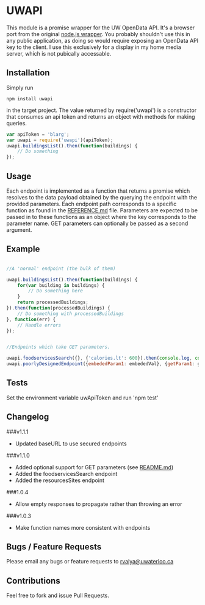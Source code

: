 # UWAPI

This module is a promise wrapper for the UW OpenData API. It's a browser port from the original [node.js wrapper](https://github.com/rvaiya/node_uwapi).
You probably shouldn't use this in any public application, as doing so would require exposing an OpenData API key to the client. I use this exclusively for a display in my home media server, which is not pubically accessable.

## Installation

Simply run

```
npm install uwapi
```

in the target project. The value returned
by require('uwapi') is a constructor that
consumes an api token and returns an object
with methods for making queries.


```javascript
var apiToken = 'blarg';
var uwapi = require('uwapi')(apiToken);
uwapi.buildingsList().then(function(buildings) {
	// Do something
});
```

## Usage

Each endpoint is implemented as a function that returns a promise which resolves
to the data payload obtained by the querying the endpoint with the provided
parameters. Each endpoint path corresponds to a specific function as found in
the [REFERENCE.md](REFERENCE.md) file. Parameters are expected to be passed in to these
functions as an object where the key corresponds to the parameter name.
GET parameters can optionally be passed as a second argument.

## Example

```javascript

//A 'normal' endpoint (the bulk of them)

uwapi.buildingsList().then(function(buildings) {
	for(var building in buildings) {
		// Do something here
	}
	return processedBuildings;
}).then(function(processedBuildings) {
	// Do something with processedBuildings
}, function(err) {
	// Handle errors
});


//Endpoints which take GET parameters.

uwapi.foodservicesSearch({}, {'calories.lt': 600}).then(console.log, console.error);
uwapi.poorlyDesignedEndpoint({embededParam1: embededVal}, {getParam1: getVal}).then(console.log, console.error);

```

## Tests

Set the environment variable uwApiToken and run 'npm test'

## Changelog


###v1.1.1

 - Updated baseURL to use secured endpoints

###v1.1.0

 - Added optional support for GET parameters (see [README.md](README.md))
 - Added the foodservicesSearch endpoint
 - Added the resourcesSites endpoint

###1.0.4

 - Allow empty responses to propagate rather than throwing an error

###v1.0.3

 - Make function names more consistent with endpoints


## Bugs / Feature Requests

Please email any bugs or feature requests to rvaiya@uwaterloo.ca

## Contributions

Feel free to fork and issue Pull Requests.
